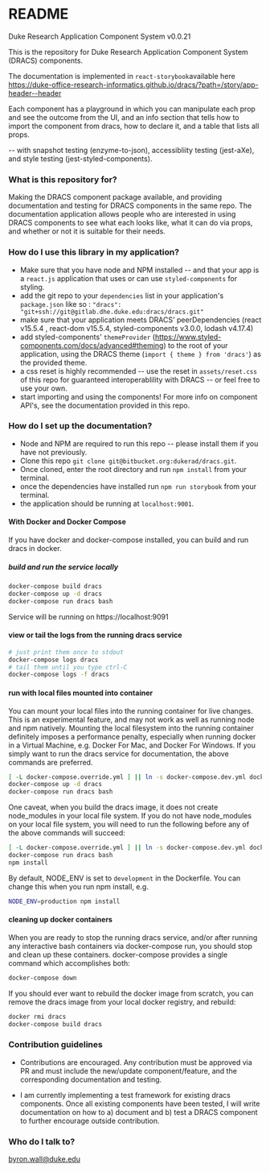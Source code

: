 
# README #
Duke Research Application Component System v0.0.21

This is the repository for Duke Research Application Component System (DRACS) components.  

The documentation is implemented in `react-storybook`available here https://duke-office-research-informatics.github.io/dracs/?path=/story/app-header--header

Each component has a playground in which you can manipulate each prop and see the outcome from the UI, and an info section that tells how to import the component from dracs, how to declare it, and a table that lists all props.

-- with snapshot testing (enzyme-to-json), accessibliity testing (jest-aXe), and style testing (jest-styled-components).

### What is this repository for? ###
Making the DRACS component package available, and providing documentation and testing for DRACS components in the same repo.
The documentation application allows people who are interested in using DRACS components to see what each looks like, what it can do via props, and whether or not it is suitable for their needs.

### How do I use this library in my application? ###

* Make sure that you have node and NPM installed -- and that your app is a `react.js` application that uses or can use `styled-components` for styling.
* add the git repo to your `dependencies` list in your application's `package.json` like so : `"dracs": "git+ssh://git@gitlab.dhe.duke.edu:dracs/dracs.git"`
* make sure that your application meets DRACS' peerDependencies (react v15.5.4 , react-dom v15.5.4, styled-components v3.0.0, lodash v4.17.4)
* add styled-components' `themeProvider` (https://www.styled-components.com/docs/advanced#theming) to the root of your application, using the DRACS theme (`import { theme } from 'dracs'`) as the provided theme.
* a css reset is highly recommended -- use the reset in `assets/reset.css` of this repo for guaranteed interoperablility with DRACS -- or feel free to use your own.
* start importing and using the components!  For more info on component API's, see the documentation provided in this repo.

### How do I set up the documentation? ###

* Node and NPM are required to run this repo -- please install them if you have not previously.
* Clone this repo `git clone git@bitbucket.org:dukerad/dracs.git`.
* Once cloned, enter the root directory and run `npm install` from your terminal.
* once the dependencies have installed run `npm run storybook` from your terminal.
* the application should be running at `localhost:9001`.

#### With Docker and Docker Compose

If you have docker and docker-compose installed, you can build and run
dracs in docker.

##### build and run the service locally
```bash
docker-compose build dracs
docker-compose up -d dracs
docker-compose run dracs bash
```
Service will be running on https://localhost:9091

#### view or tail the logs from the running dracs service
```bash
# just print them once to stdout
docker-compose logs dracs
# tail them until you type ctrl-C
docker-compose logs -f dracs
```

#### run with local files mounted into container
You can mount your local files into the running container for live changes.
This is an experimental feature, and may not work as well as running node and
npm natively. Mounting the local filesystem into the running container
definitely imposes a performance penalty, especially when running docker in
a Virtual Machine, e.g. Docker For Mac, and Docker For Windows. If you simply
want to run the dracs service for documentation, the above commands are
preferred.

```bash
[ -L docker-compose.override.yml ] || ln -s docker-compose.dev.yml docker-compose.override.yml
docker-compose up -d dracs
docker-compose run dracs bash
```
One caveat, when you build the dracs image, it does not create
node_modules in your local file system. If you do not have node_modules
on your local file system, you will need to run the following before any
of the above commands will succeed:
```bash
[ -L docker-compose.override.yml ] || ln -s docker-compose.dev.yml docker-compose.override.yml
docker-compose run dracs bash
npm install
```

By default, NODE_ENV is set to `development` in the Dockerfile. You can change
this when you run npm install, e.g.
```bash
NODE_ENV=production npm install
```

#### cleaning up docker containers
When you are ready to stop the running dracs service, and/or after running any
interactive bash containers via docker-compose run, you should stop and clean up
these containers. docker-compose provides a single command which accomplishes both:
```bash
docker-compose down
```

If you should ever want to rebuild the docker image from scratch, you can remove
the dracs image from your local docker registry, and rebuild:
```bash
docker rmi dracs
docker-compose build dracs
```

### Contribution guidelines ###

* Contributions are encouraged.  Any contribution must be approved via PR and must include the new/update component/feature, and the corresponding documentation and testing.

* I am currently implementing a test framework for existing dracs components.  Once all existing components have been tested, I will write documentation on how to a) document and b) test a DRACS component to further encourage outside contribution.

### Who do I talk to? ###

byron.wall@duke.edu
